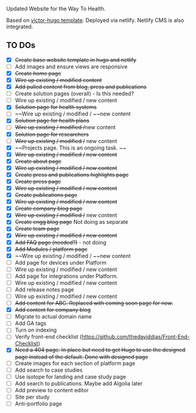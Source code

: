 Updated Website for the Way To Health.

Based on [victor-hugo template](https://github.com/netlify-templates/victor-hugo). 
Deployed via netlify.
Netlify CMS is also integrated.

## TO DOs
- [x] ~~Create base website template in hugo and netlify~~
- [ ] Add images and ensure views are responsive
- [x] ~~Create home page~~
- [x] ~~Wire up existing / modified content~~
- [x] ~~Add pulled content from blog, press and publications~~
- [ ] Create solution pages (overall) - Is this needed?
- [ ] Wire up existing / modified / new content
- [x] ~~Solution page for health systems~~
- [ ] ~~Wire up existing / modified / ~~new content
- [x] ~~Solution page for health plans~~
- [ ] ~~Wire up existing / modified /~~new content
- [x] ~~Solution page for researchers~~
- [ ] ~~Wire up existing / modified /~~ new content
- [x] ~~Projects page. This is an ongoing task. ~~
- [x] ~~Wire up existing / modified / new content~~
- [x] ~~Create about page~~
- [x] ~~Wire up existing / modified / new content~~
- [x] ~~Create press and publications highlights page~~
- [x] ~~Create press page~~
- [x] ~~Wire up existing / modified / new content~~
- [x] ~~Create publications page~~
- [x] ~~Wire up existing / modified / new content~~
- [x] ~~Create company blog page~~
- [x] ~~Wire up existing / modified /~~ new content
- [x] ~~Create engg blog page~~ Not doing as separate
- [x] ~~Create team page~~
- [x] ~~Wire up existing / modified / new content~~
- [x] ~~Add FAQ page (needed?)~~ - not doing
- [x] ~~Add Modules / platform page~~
- [x] ~~Wire up existing / modified / ~~new content
- [ ] Add page for devices under Platform
- [ ] Wire up existing / modified / new content
- [ ] Add page for integrations under Platform.
- [ ] Wire up existing / modified / new content
- [ ] Add release notes page
- [ ] Wire up existing / modified / new content
- [ ] ~~Add content for ABC. Replaced with coming soon page for now.~~
- [x] ~~Add content for company blog~~
- [ ] Migrate to actual domain name
- [ ] Add GA tags
- [ ] Turn on indexing
- [ ] Verify front-end checklist (https://github.com/thedaviddias/Front-End-Checklist)
- [x] ~~Need a 404 page. In place but need to get Hugo to use the designed page instead of the default. Done with designed page~~
- [ ] Create images for each section of platform page
- [ ] Add search to case studies
- [ ] Use isotope for landing and case study page
- [ ] Add search to publications. Maybe add Algolia later
- [ ] Add preview to content editor
- [ ] Site per study
- [ ] Anti-portfolio page